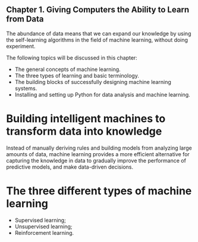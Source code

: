 ## Chapter 1. Giving Computers the Ability to Learn from Data

The abundance of data means that we can expand our knowledge by using the self-learning algorithms in the field of machine learning, without doing experiment.

The following topics will be discussed in this chapter:

* The general concepts of machine learning.
* The three types of learning and basic terminology.
* The building blocks of successfully designing machine learning systems.
* Installing and setting up Python for data analysis and machine learning.

# Building intelligent machines to transform data into knowledge

Instead of manually deriving rules and building models from analyzing large amounts of data, machine learning provides a more efficient alternative for capturing the knowledge in data to gradually improve the performance of predictive models, and make data-driven decisions. 

# The three different types of machine learning

* Supervised learning;
* Unsupervised learning;
* Reinforcement learning.

